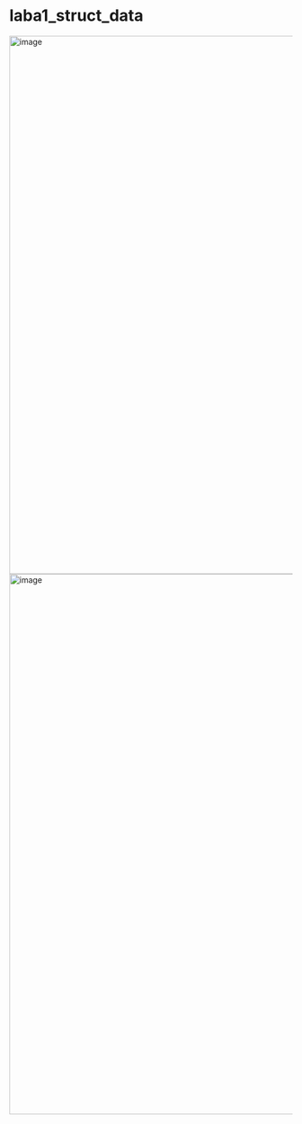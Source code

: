# laba1_struct_data
<img width="956" alt="image" src="https://github.com/Skrippe3/laba1_struct_data/assets/97904563/59d7d488-cc2e-4943-82a4-aea496bed8bc">
<img width="960" alt="image" src="https://github.com/Skrippe3/laba1_struct_data/assets/97904563/39bf70d7-9aa6-4d04-9152-97dd442eed35">

